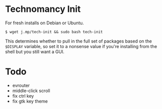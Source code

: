 # Technomancy Init

For fresh installs on Debian or Ubuntu.

    $ wget j.mp/tech-init && sudo bash tech-init

This determines whether to pull in the full set of packages based on
the `$DISPLAY` variable, so set it to a nonsense value if you're
installing from the shell but you still want a GUI.

# Todo

* evrouter
* middle-click scroll
* fix ctrl key
* fix gtk key theme
